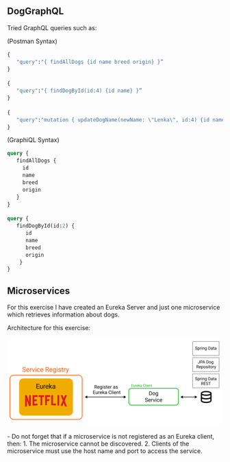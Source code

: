 ## DogGraphQL

Tried GraphQL queries such as:
        
(Postman Syntax)
```GraphQL
{
   "query":"{ findAllDogs {id name breed origin} }”
}

{
   "query":"{ findDogById(id:4) {id name} }”
}

{
   "query":"mutation { updateDogName(newName: \"Lenka\", id:4) {id name} }"
}
```
(GraphiQL Syntax)
```GraphQL
query {
   findAllDogs {
     id
     name
     breed
     origin
   }
}

query {
   findDogById(id:2) {
      id
      name
      breed
      origin
    }
}
```

## Microservices
For this exercise I have created an Eureka Server and just one microservice which retrieves information about dogs.

Architecture for this exercise:
<p align="center">
    <img src="https://github.com/Jplaudir8/Spring-Boot-Projects/blob/master/Review-Exercises/Microservices/MSA%20Image.png" width="600" alt="" title="Color Scheme Used">
</p>
- Do not forget that if a microservice is not registered as an Eureka client, then:
  1. The microservice cannot be discovered.
  2. Clients of the microservice must use the host name and port to access the service.
